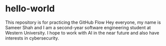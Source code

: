 # hello-world
This repository is for practicing the GitHub Flow
Hey everyone, my name is Sameer Shah and I am a second-year software engineering student at Western University. I hope to work with AI in the near future and also have interests in cybersecurity.

